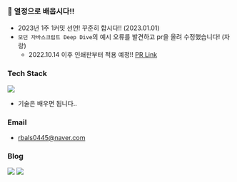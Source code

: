 ### 🌱 열정으로 배웁시다!!
- 2023년 1주 1커밋 선언! 꾸준히 합시다!! (2023.01.01)
- `모던 자바스크립트 Deep Dive`의 예시 오류를 발견하고 pr을 올려 수정했습니다! (자랑)
  - 2022.10.14 이후 인쇄판부터 적용 예정!! [PR Link](https://github.com/wikibook/mjs/pull/3)

### Tech Stack

<a href="" target="_blank"><img src="https://img.shields.io/badge/JS-F7DF1E?style=flat-square&logo=Javascript&logoColor=white"/></a>
- 기술은 배우면 됩니다..

### Email
- rbals0445@naver.com
   
### Blog
<a href="https://blog.naver.com/rbals0445" target="_blank"><img src="https://img.shields.io/badge/Naver-03C75A?style=flat-square&logo=Naver&logoColor=white"/></a>
<a href="https://rbals0445.tistory.com/" target="_blank"><img src="https://img.shields.io/badge/Tistory-FF7F00?style=flat-square&logo=Tistory&logoColor=white"/></a>
  

  
<!--
**rbals0445/rbals0445** is a ✨ _special_ ✨ repository because its `README.md` (this file) appears on your GitHub profile.

Here are some ideas to get you started:

- 🔭 I’m currently working on ...
- 🌱 I’m currently learning ...
- 👯 I’m looking to collaborate on ...
- 🤔 I’m looking for help with ...
- 💬 Ask me about ...
- 📫 How to reach me: ...
- 😄 Pronouns: ...
- ⚡ Fun fact: ...
-->

